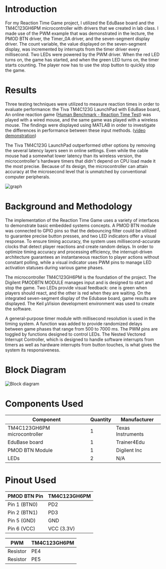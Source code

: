 # Introduction
For my Reaction Time Game project, I utilized the EduBase board and the TM4C123GH6PM microcontroller 
with drivers that we created in lab class. I made use of the PWM example that was demonstrated in the lecture, the PMOD BTN driver, the Timer_0A driver, and the seven-segment display driver. 
The count variable, the value displayed on the seven-segment display, was incremented by interrupts from the timer driver every millisecond. Two LEDs were powered by the PWM driver. 
When the red LED turns on, the game has started, and when the green LED turns on, the timer starts counting. The player now has to use the stop button to quickly stop the game.

# Results 
Three testing techniques were utilized to measure reaction times in order to evaluate performance: the Tiva TM4C123G LaunchPad with EduBase board, 
An online reaction game ([Human Benchmark - Reaction Time Test](https://humanbenchmark.com/tests/reactiontime)) was played with a wired mouse, and the same game was played with a wireless mouse. 
The findings were displayed using MATLAB in order to investigate the differences in performance between these input methods.
([video demonstration](https://youtu.be/zzkDvnV2Ua8))

The Tiva TM4C123G LaunchPad outperformed other options by removing the several latency layers seen in online settings. Even while the cable mouse had a somewhat lower latency 
than its wireless version, the microcontroller's hardware timers that didn't depend on CPU load made it the most precise. Because of its design, the microcontroller can attain 
accuracy at the microsecond level that is unmatched by conventional computer peripherals.

![graph](https://github.com/user-attachments/assets/eadd77a6-2e87-420f-8eaf-55d207ea7111)

# Background and Methodology
The implementation of the Reaction Time Game uses a variety of interfaces to demonstrate basic embedded systems concepts. 
A PMOD BTN module was connected to GPIO pins so that the debouncing filter could be utilized to guarantee precise button presses, and two LED indicators offer a visual response.
To ensure timing accuracy, the system uses millisecond-accurate clocks that detect player reactions and create random delays. 
In order to optimize timing accuracy and processing efficiency, the interrupt-driven architecture guarantees an instantaneous 
reaction to player actions without constant polling, while a visual indicator uses PWM pins to manage LED activation statuses during various game phases.

The microcontroller TM4C123GH6PM is the foundation of the project. The Digilent PMODBTN MODULE manages input and is designed to start and stop the game. 
Two LEDs provide visual feedback: one is green when players should react, and the other is red when they are waiting. On the integrated seven-segment display of the Edubase board, 
game results are displayed. The Keil µVision development environment was used to create the software.

A general-purpose timer module with millisecond resolution is used in the timing system. A function was added to provide randomized delays between game phases that range from 500 to 7000 ms. 
The PWM pins are toggled by functions designed to control LEDs. The Nested Vectored Interrupt Controller, which is designed to handle software interrupts from timers
as well as hardware interrupts from button touches, is what gives the system its responsiveness.

# Block Diagram
![Block diagram](https://github.com/user-attachments/assets/98291f65-8d54-4de0-86a0-490a2112502c)

# Components Used

| Component       | Quantity           | Manufacturer              |
|-----------------|-----------------------|-----------------------|
| TM4C123GH6PM microcontroller | 1        |Texas Instruments        |
| EduBase board     | 1                   |Trainer4Edu       |
| PMOD BTN Module   | 1                   |Digilent Inc    |
| LEDs              | 2                   | N/A      |

# Pinout Used

| PMOD BTN Pin     | TM4C123GH6PM           
|-----------------|-----------------------
| Pin 1 (BTN0)          | PD2           | 
| Pin 2 (BTN1)          | PD3           | 
| Pin 5 (GND)           | GND           |
| Pin 6 (VCC)           | VCC (3.3V)    | 

| PWM     | TM4C123GH6PM           
|-----------------|-----------------------
| Resistor          | PE4          | 
| Resistor          | PE5          | 

